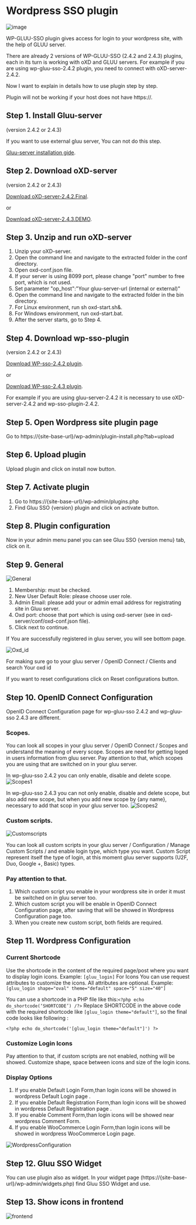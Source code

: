 Wordpress SSO plugin 
=========================
![image](https://raw.githubusercontent.com/GluuFederation/gluu-wordpress-oxd-login-plugin/master/plugin.jpg)

WP-GLUU-SSO plugin gives access for login to your wordpress site, with the help of GLUU server.

There are already 2 versions of WP-GLUU-SSO (2.4.2 and 2.4.3) plugins, each in its turn is working with oXD and GLUU servers.
For example if you are using wp-gluu-sso-2.4.2 plugin, you need to connect with oXD-server-2.4.2.

Now I want to explain in details how to use plugin step by step. 

Plugin will not be working if your host does not have https://. 

## Step 1. Install Gluu-server 

(version 2.4.2 or 2.4.3)

If you want to use external gluu server, You can not do this step.   

[Gluu-server installation gide](https://www.gluu.org/docs/deployment/).

## Step 2. Download oXD-server 

(version 2.4.2 or 2.4.3)

[Download oXD-server-2.4.2.Final](https://ox.gluu.org/maven/org/xdi/oxd-server/2.4.2.Final/oxd-server-2.4.2.Final-distribution.zip).

or

[Download oXD-server-2.4.3.DEMO](https://ox.gluu.org/maven/org/xdi/oxd-server/2.4.3-SNAPSHOT/oxd-server-2.4.3-SNAPSHOT-distribution.zip).

## Step 3. Unzip and run oXD-server
 
1. Unzip your oXD-server. 
2. Open the command line and navigate to the extracted folder in the conf directory.
3. Open oxd-conf.json file.  
4. If your server is using 8099 port, please change "port" number to free port, which is not used.
5. Set parameter "op_host":"Your gluu-server-url (internal or external)"
6. Open the command line and navigate to the extracted folder in the bin directory.
7. For Linux environment, run sh oxd-start.sh&. 
8. For Windows environment, run oxd-start.bat.
9. After the server starts, go to Step 4.

## Step 4. Download wp-sso-plugin
 
(version 2.4.2 or 2.4.3)

[Download WP-sso-2.4.2 plugin](https://raw.githubusercontent.com/GluuFederation/gluu-wordpress-sso-login-plugin/master/wp-sso-2.4.2/wp-sso-2.4.2.zip).

or

[Download WP-sso-2.4.3 plugin](https://raw.githubusercontent.com/GluuFederation/gluu-wordpress-sso-login-plugin/master/wp-sso-2.4.3/wp-sso-2.4.3.zip).

For example if you are using gluu-server-2.4.2 it is necessary to use oXD-server-2.4.2 and wp-sso-plugin-2.4.2.

## Step 5. Open Wordpress site plugin page
 
Go to https://{site-base-url}/wp-admin/plugin-install.php?tab=upload

## Step 6. Upload plugin
 
Upload plugin and click on install now button.

## Step 7. Activate plugin
 
1. Go to https://{site-base-url}/wp-admin/plugins.php
2. Find Gluu SSO {version} plugin and click on activate button.

## Step 8. Plugin configuration
 
Now in your admin menu panel you can see Gluu SSO {version menu} tab, click on it.

## Step 9. General

![General](https://raw.githubusercontent.com/GluuFederation/gluu-wordpress-sso-login-plugin/master/wp-sso-2.4.2/docu/1.png) 

1. Membership: must be checked.
2. New User Default Role: please choose user role. 
3. Admin Email: please add your or admin email address for registrating site in Gluu server.
4. Oxd port: choose that port which is using oxd-server (see in oxd-server/conf/oxd-conf.json file).
5. Click next to continue.

If You are successfully registered in gluu server, you will see bottom page.

![Oxd_id](https://raw.githubusercontent.com/GluuFederation/gluu-wordpress-sso-login-plugin/master/wp-sso-2.4.2/docu/2.png) 

For making sure go to your gluu server / OpenID Connect / Clients and search  Your oxd id

If you want to reset configurations click on Reset configurations button.

## Step 10. OpenID Connect Configuration

OpenID Connect Configuration page for wp-gluu-sso 2.4.2 and wp-gluu-sso 2.4.3 are different.

### Scopes.
You can look all scopes in your gluu server / OpenID Connect / Scopes and understand the meaning of  every scope.
Scopes are need for getting loged in users information from gluu server.
Pay attention to that, which scopes you are using that are switched on in your gluu server.

In wp-gluu-sso 2.4.2  you can only enable, disable and delete scope.
![Scopes1](https://raw.githubusercontent.com/GluuFederation/gluu-wordpress-sso-login-plugin/master/wp-sso-2.4.2/docu/3.png) 

In wp-gluu-sso 2.4.3 you can not only enable, disable and delete scope, but also add new scope, but when you add new scope by {any name}, necessary to add that scop in your gluu server too. 
![Scopes2](https://raw.githubusercontent.com/GluuFederation/gluu-wordpress-sso-login-plugin/master/wp-sso-2.4.2/docu/4.png) 

### Custom scripts.

![Customscripts](https://raw.githubusercontent.com/GluuFederation/gluu-wordpress-sso-login-plugin/master/wp-sso-2.4.2/docu/5.png) 

You can look all custom scripts in your gluu server / Configuration / Manage Custom Scripts / and enable login type, which type you want.
Custom Script represent itself the type of login, at this moment gluu server supports (U2F, Duo, Google +, Basic) types.

### Pay attention to that.

1. Which custom script you enable in your wordpress site in order it must be switched on in gluu server too.
2. Which custom script you will be enable in OpenID Connect Configuration page, after saving that will be showed in Wordpress Configuration page too.
3. When you create new custom script, both fields are required.

## Step 11. Wordpress Configuration

### Current Shortcode
 
Use the shortcode in the content of the required page/post where you want to display login icons.
Example: ```[gluu_login]```
For Icons
You can use request attributes to customize the icons. All attributes are optional.
Example: ```[gluu_login shape="oval" theme="default" space="5" size="40"]```

You can use a shortcode in a PHP file like this:```<?php echo do_shortcode(‘SHORTCODE’) /?>```
Replace SHORTCODE in the above code with the required shortcode like ```[gluu_login theme="default"]```, so the final code looks like following : 
```
<?php echo do_shortcode('[gluu_login theme="default"]') ?>
```

### Customize Login Icons
 
Pay attention to that, if custom scripts are not enabled, nothing will be showed.
Customize shape, space between icons and size of the login icons.

### Display Options
 
1. If you enable Default Login Form,than login icons will be showed in wordpress Default Login page .
2. If you enable Default Registration Form,than login icons will be showed in wordpress Default Registration page .
3. If you enable Comment Form,than login icons will be showed near wordpress Comment Form.
4. If you enable WooCommerce Login Form,than login icons will be showed in wordpress WooCommerce Login page.

![WordpressConfiguration](https://raw.githubusercontent.com/GluuFederation/gluu-wordpress-sso-login-plugin/master/wp-sso-2.4.2/docu/6.png) 

## Step 12. Gluu SSO Widget

You can use plugin also as widget.
In your widget page (https://{site-base-url}/wp-admin/widgets.php) find Gluu SSO Widget and use.

## Step 13. Show icons in frontend

![frontend](https://raw.githubusercontent.com/GluuFederation/gluu-wordpress-sso-login-plugin/master/wp-sso-2.4.2/docu/7.png)